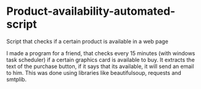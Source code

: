 # Product-availability-automated-script
Script that checks if a certain product is available in a web page

I made a program for a friend, that checks every 15 minutes (with windows task scheduler) if a certain graphics card is available to buy.
It extracts the text of the purchase button, if it says that its available, it will send an email to him.
This was done using libraries like beautifulsoup, requests and smtplib.
